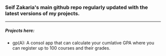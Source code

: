 ### Seif Zakaria's main github repo regularly updated with the latest versions of my projects.
---
##### Projects here:
- gp(A): A consol app that can calculate your cumlative GPA where you can register up to 100 courses and their grades.
